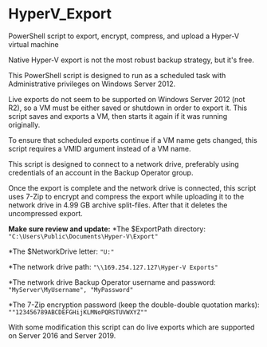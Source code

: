 # HyperV_Export
PowerShell script to export, encrypt, compress, and upload a Hyper-V virtual machine

Native Hyper-V export is not the most robust backup strategy, but it's free.

This PowerShell script is designed to run as a scheduled task with Administrative privileges on Windows Server 2012.

Live exports do not seem to be supported on Windows Server 2012 (not R2), so a VM must be either saved or shutdown in order to export it. This script saves and exports a VM, then starts it again if it was running originally.

To ensure that scheduled exports continue if a VM name gets changed, this script requires a VMID argument instead of a VM name.

This script is designed to connect to a network drive, preferably using credentials of an account in the Backup Operator group.

Once the export is complete and the network drive is connected, this script uses 7-Zip to encrypt and compress the export while uploading it to the network drive in 4.99 GB archive split-files. After that it deletes the uncompressed export.

**Make sure review and update:**
*The $ExportPath directory: `"C:\Users\Public\Documents\Hyper-V\Export"`

*The $NetworkDrive letter: `"U:"`

*The network drive path: `"\\169.254.127.127\Hyper-V Exports"`

*The network drive Backup Operator username and password: `"MyServer\MyUsername", "MyPassword"`

*The 7-Zip encryption password (keep the double-double quotation marks): `""123456789ABCDEFGHijKLMNoPQRSTUVWXYZ""`


With some modification this script can do live exports which are supported on Server 2016 and Server 2019.
